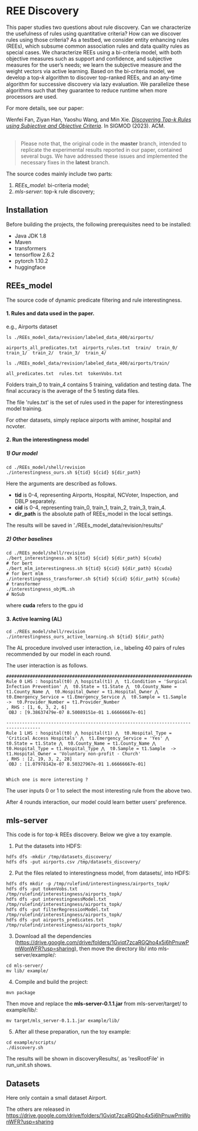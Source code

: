# REE Discovery
This paper studies two questions about rule discovery. Can we characterize the usefulness of rules using quantitative criteria? How can we discover rules using those criteria? As a testbed, we consider entity enhancing rules (REEs), which subsume common association rules and data quality rules as special cases. We characterize REEs using a bi-criteria model, with both objective measures such as support and confidence, and subjective measures for the user’s needs; we learn the subjective measure and the weight vectors via active learning. Based on the bi-criteria model, we develop a top-𝑘 algorithm to discover top-ranked REEs, and an any-time algorithm for successive discovery via lazy evaluation. We parallelize these algorithms such that they guarantee to reduce runtime when more processors are used.

For more details, see our paper:

Wenfei Fan, Ziyan Han, Yaoshu Wang, and Min Xie. [*Discovering Top-k Rules using Subjective and Objective Criteria*](https://philo-vanguard.github.io/files/papers/Rule-Discovery-Top-k-SIGMOD23.pdf). In SIGMOD (2023). ACM.
<br><br>

> Please note that, the original code in the **master** branch, intended to replicate the experimental results reported in our paper, contained several bugs. We have addressed these issues and implemented the necessary fixes in the **latest** branch.


The source codes mainly include two parts:
1. *REEs_model*: bi-criteria model;  
1. *mls-server*: top-k rule discovery;  


## Installation
Before building the projects, the following prerequisites need to be installed:
* Java JDK 1.8
* Maven
* transformers
* tensorflow 2.6.2
* pytorch 1.10.2 
* huggingface

## REEs_model
The source code of dynamic predicate filtering and rule interestingness.

#### 1. Rules and data used in the paper.
e.g., Airports dataset
```
ls ./REEs_model_data/revision/labeled_data_400/airports/

airports_all_predicates.txt  airports_rules.txt  train/  train_0/  train_1/  train_2/  train_3/  train_4/

ls ./REEs_model_data/revision/labeled_data_400/airports/train/

all_predicates.txt  rules.txt  tokenVobs.txt
```
Folders train_0 to train_4 contains 5 training, validation and testing data. The final accuracy is the average of the 5 testing data files.

The file 'rules.txt' is the set of rules used in the paper for interestingness model training.

For other datasets, simply replace airports with aminer, hospital and ncvoter.

#### 2. Run the interestingness model

##### 1) Our model
```
cd ./REEs_model/shell/revision
./interestingness_ours.sh ${tid} ${cid} ${dir_path}
```
Here the arguments are described as follows.

- **tid** is 0-4, representing Airports, Hospital, NCVoter, Inspection, and DBLP separately.
- **cid** is 0-4, representing train_0, train_1, train_2, train_3, train_4.
- **dir_path** is the absolute path of REEs_model in the local settings.

The results will be saved in './REEs_model_data/revision/results/'

##### 2) Other baselines
```
cd ./REEs_model/shell/revision
./bert_interestingness.sh ${tid} ${cid} ${dir_path} ${cuda}             # for bert
./bert_mlm_interestingness.sh ${tid} ${cid} ${dir_path} ${cuda}         # for bert mlm
./interestingness_transformer.sh ${tid} ${cid} ${dir_path} ${cuda}      # transformer
./interestingness_objML.sh                                              # NoSub
```
where **cuda** refers to the gpu id

#### 3. Active learning (AL)
```
cd ./REEs_model/shell/revision
./interestingness_ours_active_learning.sh ${tid} ${dir_path}
```
The AL procedure involved user interaction, i.e., labeling 40 pairs of rules recommended by our model in each round.

The user interaction is as follows.
```
###################################################################################
Rule 0 LHS : hospital(t0) ⋀ hospital(t1) ⋀  t1.Condition = 'Surgical Infection Prevention' ⋀  t0.State = t1.State ⋀  t0.County_Name = t1.County_Name ⋀  t0.Hospital_Owner = t1.Hospital_Owner ⋀  t0.Emergency_Service = t1.Emergency_Service ⋀  t0.Sample = t1.Sample  ->  t0.Provider_Number = t1.Provider_Number
, RHS : [1, 6, 3, 2, 6]
 OBJ : [9.38637479e-07 8.50089151e-01 1.66666667e-01]

-----------------------------------------------------------------------------------
Rule 1 LHS : hospital(t0) ⋀ hospital(t1) ⋀  t0.Hospital_Type = 'Critical Access Hospitals' ⋀  t1.Emergency_Service = 'Yes' ⋀  t0.State = t1.State ⋀  t0.County_Name = t1.County_Name ⋀  t0.Hospital_Type = t1.Hospital_Type ⋀  t0.Sample = t1.Sample  ->  t1.Hospital_Owner = 'Voluntary non-profit - Church'
, RHS : [2, 19, 3, 2, 28]
 OBJ : [1.07978142e-07 8.50327967e-01 1.66666667e-01]


Which one is more interesting ? 
```
The user inputs 0 or 1 to select the most interesting rule from the above two.

After 4 rounds interaction, our model could learn better users' preference.

## mls-server    
This code is for top-k REEs discovery. Below we give a toy example.

1. Put the datasets into HDFS:
```
hdfs dfs -mkdir /tmp/datasets_discovery/
hdfs dfs -put airports.csv /tmp/datasets_discovery/
```

2. Put the files related to interestingness model, from datasets/, into HDFS:
```
hdfs dfs mkdir -p /tmp/rulefind/interestingness/airports_topk/
hdfs dfs -put tokenVobs.txt /tmp/rulefind/interestingness/airports_topk/
hdfs dfs -put interestingnessModel.txt /tmp/rulefind/interestingness/airports_topk/
hdfs dfs -put filterRegressionModel.txt /tmp/rulefind/interestingness/airports_topk/
hdfs dfs -put airports_predicates.txt /tmp/rulefind/interestingness/airports_topk/
```
3. Download all the dependencies (https://drive.google.com/drive/folders/1Gviqt7zcaRGQho4x5i6hPnuwPmWonWFR?usp=sharing), then move the directory lib/ into mls-server/example/:
```
cd mls-server/
mv lib/ example/
```
4. Compile and build the project:
```
mvn package
```
Then move and replace the **mls-server-0.1.1.jar** from mls-server/target/ to example/lib/:
```
mv target/mls_server-0.1.1.jar example/lib/
```
5. After all these preparation, run the toy example:
```
cd example/scripts/
./discovery.sh
```
The results will be shown in discoveryResults/, as 'resRootFile' in run_unit.sh shows.

## Datasets
Here only contain a small dataset Airport.

The others are released in https://drive.google.com/drive/folders/1Gviqt7zcaRGQho4x5i6hPnuwPmWonWFR?usp=sharing

